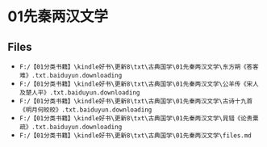 # 01先秦两汉文学

## Files

- `F:/【01分类书籍】\kindle好书\更新8\txt\古典国学\01先秦两汉文学\东方朔《答客难》.txt.baiduyun.downloading`
- `F:/【01分类书籍】\kindle好书\更新8\txt\古典国学\01先秦两汉文学\公羊传《宋人及楚人平》.txt.baiduyun.downloading`
- `F:/【01分类书籍】\kindle好书\更新8\txt\古典国学\01先秦两汉文学\古诗十九首《明月何皎皎》.txt.baiduyun.downloading`
- `F:/【01分类书籍】\kindle好书\更新8\txt\古典国学\01先秦两汉文学\晁错《论贵粟疏》.txt.baiduyun.downloading`
- `F:/【01分类书籍】\kindle好书\更新8\txt\古典国学\01先秦两汉文学\files.md`
